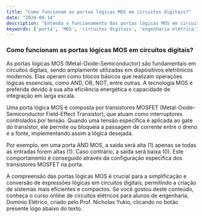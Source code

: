 ```yaml
---
title: "Como funcionam as portas lógicas MOS em circuitos digitais?"
date: "2024-09-14"
description: "Entenda o funcionamento das portas lógicas MOS em circuitos digitais e sua importância na engenharia elétrica."
keywords: ['porta', 'MOS', 'circuitos digitais', 'engenharia elétrica']
---
```


### Como funcionam as portas lógicas MOS em circuitos digitais?

As portas lógicas MOS (Metal-Oxide-Semiconductor) são fundamentais em circuitos digitais, sendo amplamente utilizadas em dispositivos eletrônicos modernos. Elas operam como blocos básicos que realizam operações lógicas essenciais, como AND, OR, NOT, entre outras. A tecnologia MOS é preferida devido à sua alta eficiência energética e capacidade de integração em larga escala.

Uma porta lógica MOS é composta por transistores MOSFET (Metal-Oxide-Semiconductor Field-Effect Transistor), que atuam como interruptores controlados por tensão. Quando uma tensão específica é aplicada ao gate do transistor, ele permite ou bloqueia a passagem de corrente entre o dreno e a fonte, implementando assim a lógica desejada.

Por exemplo, em uma porta AND MOS, a saída será alta (1) apenas se todas as entradas forem altas (1). Caso contrário, a saída será baixa (0). Este comportamento é conseguido através da configuração específica dos transistores MOSFET na porta.

A compreensão das portas lógicas MOS é crucial para a simplificação e conversão de expressões lógicas em circuitos digitais, permitindo a criação de sistemas mais eficientes e compactos. Se você gostou deste conteúdo, conheça o curso online de circuitos elétricos para alunos de engenharia, Domínio Elétrico, criado pelo Prof. Nicholas Yukio, clicando no botão presente logo abaixo do texto.